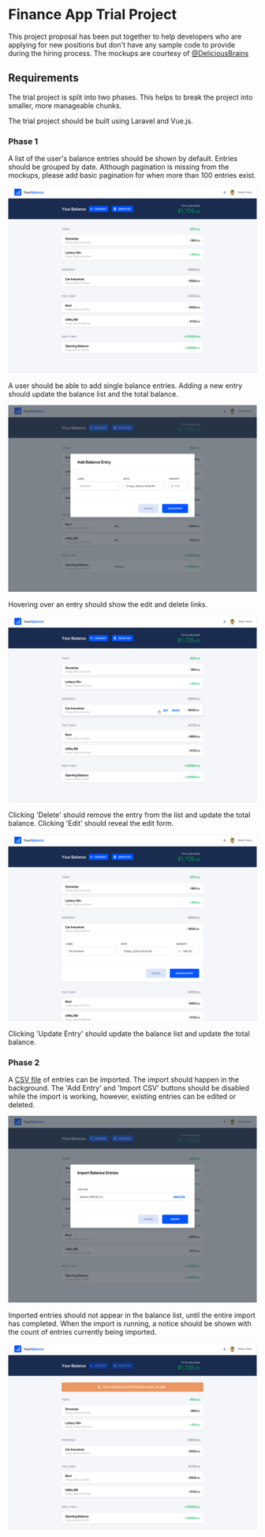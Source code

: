 # Finance App Trial Project

This project proposal has been put together to help developers who are applying for new positions but don't have any sample code to provide during the hiring process. The mockups are courtesy of [@DeliciousBrains](https://github.com/deliciousbrains)

## Requirements

The trial project is split into two phases. This helps to break the project into smaller, more manageable chunks. 

The trial project should be built using Laravel and Vue.js.

### Phase 1

A list of the user's balance entries should be shown by default. Entries should be grouped by date. Although pagination is missing from the mockups, please add basic pagination for when more than 100 entries exist.

![](mockups/yourbalance-1-default@2x.png)

A user should be able to add single balance entries. Adding a new entry should update the balance list and the total balance.

![](mockups/yourbalance-2-add-item-modal@2x.png)

Hovering over an entry should show the edit and delete links.

![](mockups/yourbalance-3-rollover-actions@2x.png)

Clicking 'Delete' should remove the entry from the list and update the total balance. Clicking 'Edit' should reveal the edit form.

![](mockups/yourbalance-4-edit-item@2x.png)

Clicking 'Update Entry' should update the balance list and update the total balance.

### Phase 2

A [CSV file](data/5000-balance-entries.csv) of entries can be imported. The import should happen in the background. The 'Add Entry' and 'Import CSV' buttons should be disabled while the import is working, however, existing entries can be edited or deleted.

![](mockups/yourbalance-6-import-csv-file-selected@2x.png)

Imported entries should not appear in the balance list, until the entire import has completed. When the import is running, a notice should be shown with the count of entries currently being imported.

![](mockups/yourbalance-7-csv-uploading@2x.png)
